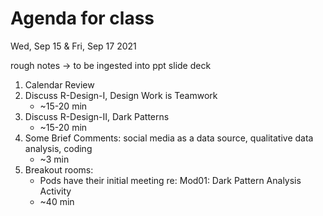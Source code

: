 # Agenda for class

Wed, Sep 15 & Fri, Sep 17 2021

rough notes &#8594; to be ingested into ppt slide deck

1. Calendar Review
2. Discuss R-Design-I, Design Work is Teamwork
   - ~15-20 min
3. Discuss R-Design-II, Dark Patterns
   - ~15-20 min
4. Some Brief Comments: social media as a data source, qualitative data analysis, coding
   - ~3 min
5. Breakout rooms: 
   - Pods have their initial meeting re: Mod01: Dark Pattern Analysis Activity
   - ~40 min